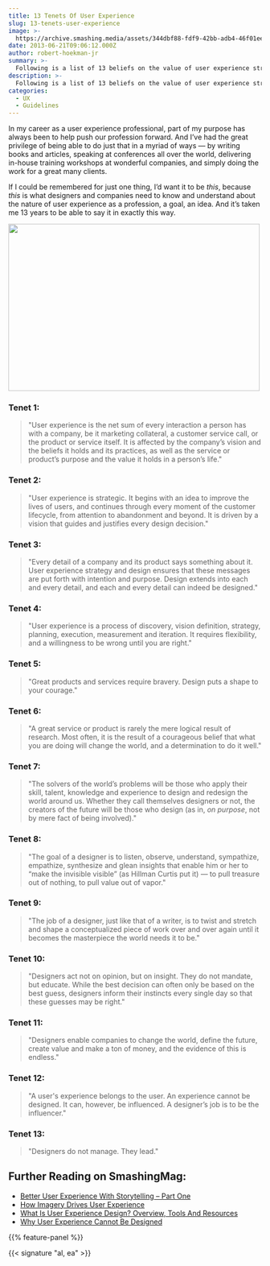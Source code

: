 ```yaml
---
title: 13 Tenets Of User Experience
slug: 13-tenets-user-experience
image: >-
  https://archive.smashing.media/assets/344dbf88-fdf9-42bb-adb4-46f01eedd629/2c35869f-4887-4316-9dbb-80b72472b984/ux-10.jpg
date: 2013-06-21T09:06:12.000Z
author: robert-hoekman-jr
summary: >-
  Following is a list of 13 beliefs on the value of user experience strategy, design, and designers, one for every year that Robert has been in the web industry at the time he wrote it in 2012.
description: >-
  Following is a list of 13 beliefs on the value of user experience strategy, design, and designers, one for every year that Robert has been in the web industry at the time he wrote it in 2012.
categories:
  - UX
  - Guidelines
---
```

In my career as a user experience professional, part of my purpose has always been to help push our profession forward. And I’ve had the great privilege of being able to do just that in a myriad of ways — by writing books and articles, speaking at conferences all over the world, delivering in-house training workshops at wonderful companies, and simply doing the work for a great many clients.

If I could be remembered for just one thing, I’d want it to be <em>this</em>, because <em>this</em> is what designers and companies need to know and understand about the nature of user experience as a profession, a goal, an idea. And it’s taken me 13 years to be able to say it in exactly this way.</p>

<a href="https://archive.smashing.media/assets/344dbf88-fdf9-42bb-adb4-46f01eedd629/ed077a3d-8046-4d54-816f-2cf16f0044dd/13-mini.jpg"><img loading="lazy" decoding="async" class="118451" src="https://archive.smashing.media/assets/344dbf88-fdf9-42bb-adb4-46f01eedd629/941ed6ea-0faa-4eaf-8b3b-66617854404c/13-500-mini.jpg" alt="" width="500" height="332" /></a>

### Tenet 1:

<blockquote>"User experience is the net sum of every interaction a person has with a company, be it marketing collateral, a customer service call, or the product or service itself. It is affected by the company’s vision and the beliefs it holds and its practices, as well as the service or product’s purpose and the value it holds in a person’s life."</blockquote>

### Tenet 2:

<blockquote>"User experience is strategic. It begins with an idea to improve the lives of users, and continues through every moment of the customer lifecycle, from attention to abandonment and beyond. It is driven by a vision that guides and justifies every design decision."</blockquote>

### Tenet 3:

<blockquote>"Every detail of a company and its product says something about it. User experience strategy and design ensures that these messages are put forth with intention and purpose. Design extends into each and every detail, and each and every detail can indeed be designed."</blockquote>

### Tenet 4:

<blockquote>"User experience is a process of discovery, vision definition, strategy, planning, execution, measurement and iteration. It requires flexibility, and a willingness to be wrong until you are right."</blockquote>

### Tenet 5:

<blockquote>"Great products and services require bravery. Design puts a shape to your courage."</blockquote>

### Tenet 6:

<blockquote>"A great service or product is rarely the mere logical result of research. Most often, it is the result of a courageous belief that what you are doing will change the world, and a determination to do it well."</blockquote>

### Tenet 7:

<blockquote>"The solvers of the world’s problems will be those who apply their skill, talent, knowledge and experience to design and redesign the world around us. Whether they call themselves designers or not, the creators of the future will be those who design (as in, <em>on purpose</em>, not by mere fact of being involved)."</blockquote>

### Tenet 8:

<blockquote>"The goal of a designer is to listen, observe, understand, sympathize, empathize, synthesize and glean insights that enable him or her to “make the invisible visible” (as Hillman Curtis put it) — to pull treasure out of nothing, to pull value out of vapor."</blockquote>

### Tenet 9:

<blockquote>"The job of a designer, just like that of a writer, is to twist and stretch and shape a conceptualized piece of work over and over again until it becomes the masterpiece the world needs it to be."</blockquote>

### Tenet 10:

<blockquote>"Designers act not on opinion, but on insight. They do not mandate, but educate. While the best decision can often only be based on the best guess, designers inform their instincts every single day so that these guesses may be right."</blockquote>

### Tenet 11:

<blockquote>"Designers enable companies to change the world, define the future, create value and make a ton of money, and the evidence of this is endless."</blockquote>

### Tenet 12:

<blockquote>"A user's experience belongs to the user. An experience cannot be designed. It can, however, be influenced. A designer’s job is to be the influencer."</blockquote>

### Tenet 13:

<blockquote>"Designers do not manage. They lead."</blockquote>

## <span class="rh">Further Reading</span> on SmashingMag:

*   [Better User Experience With Storytelling – Part One](https://www.smashingmagazine.com/2010/01/better-user-experience-using-storytelling-part-one/)
*   [<span class="headline">How Imagery Drives User Experience</span>](https://www.smashingmagazine.com/2017/01/more-than-just-pretty-how-imagery-drives-user-experience/)
*   [What Is User Experience Design? Overview, Tools And Resources](https://www.smashingmagazine.com/2010/10/what-is-user-experience-design-overview-tools-and-resources/)
*   [Why User Experience Cannot Be Designed](https://www.smashingmagazine.com/2011/03/why-user-experience-cannot-be-designed/)

{{% feature-panel %}}

{{< signature "al, ea" >}}
